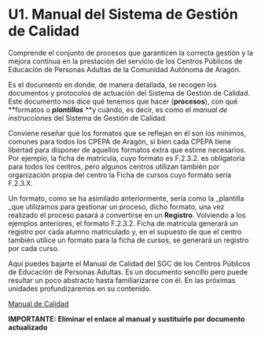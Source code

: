# U1. Manual del Sistema de Gestión de Calidad

Comprende el conjunto de procesos que garanticen la correcta gestión y la mejora continua en la prestación del servicio de los Centros Públicos de Educación de Personas Adultas de la Comunidad Autónoma de Aragón.

Es el documento en donde, de manera detallada, se recogen los documentos y protocolos de actuación del Sistema de Gestión de Calidad. Este documento nos dice qué tenemos que hacer \(**procesos**\), con qué **formatos o **_**plantillas**_** **y cuándo, es decir, es como el _manual de instrucciones_ del Sistema de Gestión de Calidad.

Conviene reseñar que los formatos que se reflejan en él son los mínimos, comunes para todos los CPEPA de Aragón, si bien cada CPEPA tiene libertad para disponer de aquellos formatos extra que estime necesarios. Por ejemplo, la ficha de matrícula, cuyo formato es F.2.3.2. es obligatoria para todos los centros, pero algunos centros utilizan también por organización propia del centro la Ficha de cursos cuyo formato sería F.2.3.X.

Un formato, como se ha asimilado anteriormente, sería como la _plantilla _que utilizamos para gestionar un proceso, dicho formato, una vez realizado el proceso pasará a convertirse en un **Registro**. Volviendo a los ejemplos anteriores, el formato F.2.3.2. Ficha de matrícula generará un registro por cada alumno matriculado y, en el supuesto de que el centro también utilice un formato para la ficha de cursos, se generará un registro por cada curso.

Aquí puedes bajarte el Manual de Calidad del SGC de los Centros Públicos de Educación de Personas Adultas. Es un documento sencillo pero puede resultar un poco abstracto hasta familiarizarse con él. En las próximas unidades profundizaremos en su contenido.

[Manual de Calidad](http://aularagon.catedu.es/materialesaularagon2013/fepa/zips/Modulo_8/Manual_calidad_SGC.doc)

**IMPORTANTE: Eliminar el enlace al manual y sustituirlo por documento actualizado**

